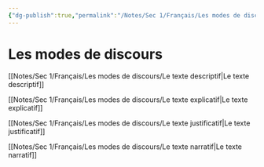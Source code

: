 ```yaml
---
{"dg-publish":true,"permalink":"/Notes/Sec 1/Français/Les modes de discours/"}
---
```


# Les modes de discours

[[Notes/Sec 1/Français/Les modes de discours/Le texte descriptif\|Le texte descriptif]]

[[Notes/Sec 1/Français/Les modes de discours/Le texte explicatif\|Le texte explicatif]]

[[Notes/Sec 1/Français/Les modes de discours/Le texte justificatif\|Le texte justificatif]]

[[Notes/Sec 1/Français/Les modes de discours/Le texte narratif\|Le texte narratif]]